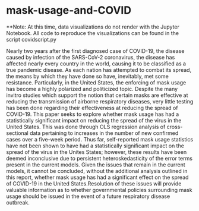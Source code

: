 # mask-usage-and-COVID

**Note: At this time, data visualizations do not render with the Jupyter Notebook. All code to reproduce the visualizations can be found in the script covidscript.py

Nearly two years after the first diagnosed case of COVID-19, the disease caused by infection of the SARS-CoV-2 coronavirus, the disease has affected nearly every country in the world, causing it to be classified as a true pandemic disease. As each nation has attempted to combat its spread, the means by which they have done so have, inevitably, met some resistance. Particularly, in the United States, the enforcing of mask usage has become a highly polarized and politicized topic. Despite the many invitro studies which support the notion that certain masks are effective at reducing the transmission of airborne respiratory diseases, very little testing has been done regarding their effectiveness at reducing the spread of COVID-19. This paper seeks to explore whether mask usage has had a statistically significant impact on reducing the spread of the virus in the United States. This was done through OLS regression analysis of cross-sectional data pertaining to increases in the number of new confirmed cases over a five-week period. Thus far, self-reported mask usage statistics have not been shown to have had a statistically significant impact on the spread of the virus in the Unites States; however, these results have been deemed inconclusive due to persistent heteroskedasticity of the error terms present in the current models. Given the issues that remain in the current models, it cannot be concluded, without the additional analysis outlined in this report, whether mask usage has had a significant effect on the spread of COVID-19 in the United States.Resolution of these issues will provide valuable information as to whether governmental policies surrounding mask usage should be issued in the event of a future respiratory disease outbreak.
